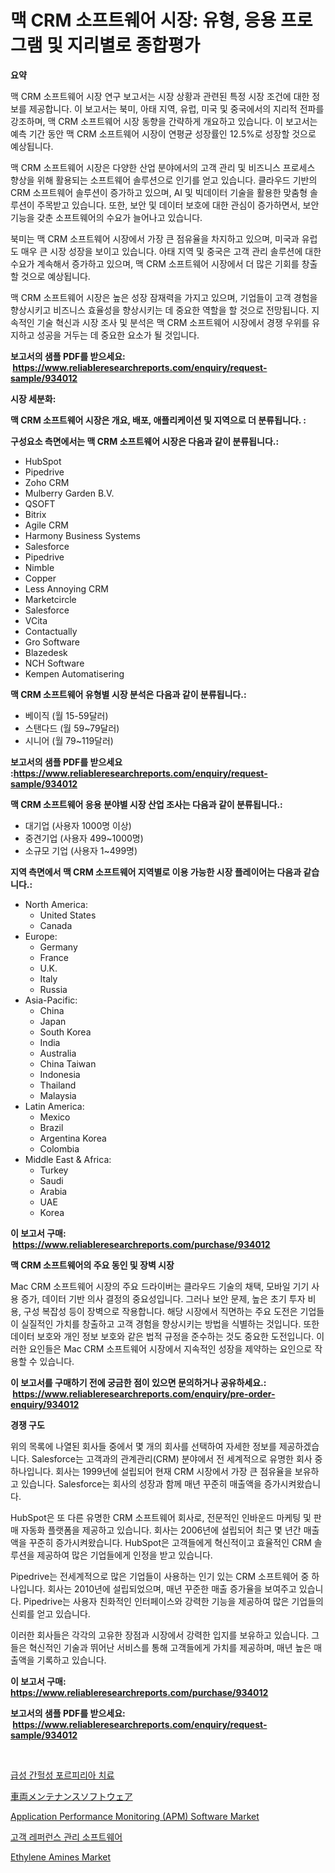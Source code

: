 <p><h1>맥 CRM 소프트웨어 시장: 유형, 응용 프로그램 및 지리별로 종합평가</h1></p><p><strong>요약</strong></p>
<p><p>맥 CRM 소프트웨어 시장 연구 보고서는 시장 상황과 관련된 특정 시장 조건에 대한 정보를 제공합니다. 이 보고서는 북미, 아태 지역, 유럽, 미국 및 중국에서의 지리적 전파를 강조하며, 맥 CRM 소프트웨어 시장 동향을 간략하게 개요하고 있습니다. 이 보고서는 예측 기간 동안 맥 CRM 소프트웨어 시장이 연평균 성장률인 12.5%로 성장할 것으로 예상됩니다.</p><p>맥 CRM 소프트웨어 시장은 다양한 산업 분야에서의 고객 관리 및 비즈니스 프로세스 향상을 위해 활용되는 소프트웨어 솔루션으로 인기를 얻고 있습니다. 클라우드 기반의 CRM 소프트웨어 솔루션이 증가하고 있으며, AI 및 빅데이터 기술을 활용한 맞춤형 솔루션이 주목받고 있습니다. 또한, 보안 및 데이터 보호에 대한 관심이 증가하면서, 보안 기능을 갖춘 소프트웨어의 수요가 늘어나고 있습니다.</p><p>북미는 맥 CRM 소프트웨어 시장에서 가장 큰 점유율을 차지하고 있으며, 미국과 유럽도 매우 큰 시장 성장을 보이고 있습니다. 아태 지역 및 중국은 고객 관리 솔루션에 대한 수요가 계속해서 증가하고 있으며, 맥 CRM 소프트웨어 시장에서 더 많은 기회를 창출할 것으로 예상됩니다.</p><p>맥 CRM 소프트웨어 시장은 높은 성장 잠재력을 가지고 있으며, 기업들이 고객 경험을 향상시키고 비즈니스 효율성을 향상시키는 데 중요한 역할을 할 것으로 전망됩니다. 지속적인 기술 혁신과 시장 조사 및 분석은 맥 CRM 소프트웨어 시장에서 경쟁 우위를 유지하고 성공을 거두는 데 중요한 요소가 될 것입니다.</p></p>
<p><strong>보고서의 샘플 PDF를 받으세요: &nbsp;<a href="https://www.reliableresearchreports.com/enquiry/request-sample/934012">https://www.reliableresearchreports.com/enquiry/request-sample/934012</a></strong></p>
<p><strong>시장 세분화:</strong></p>
<p><strong> 맥 CRM 소프트웨어 시장은 개요, 배포, 애플리케이션 및 지역으로 더 분류됩니다. :</strong></p>
<p><strong>구성요소 측면에서는 맥 CRM 소프트웨어 시장은 다음과 같이 분류됩니다.:</strong></p>
<p><ul><li>HubSpot</li><li>Pipedrive</li><li>Zoho CRM</li><li>Mulberry Garden B.V.</li><li>QSOFT</li><li>Bitrix</li><li>Agile CRM</li><li>Harmony Business Systems</li><li>Salesforce</li><li>Pipedrive</li><li>Nimble</li><li>Copper</li><li>Less Annoying CRM</li><li>Marketcircle</li><li>Salesforce</li><li>VCita</li><li>Contactually</li><li>Gro Software</li><li>Blazedesk</li><li>NCH Software</li><li>Kempen Automatisering</li></ul></p>
<p><strong> 맥 CRM 소프트웨어 유형별 시장 분석은 다음과 같이 분류됩니다.:</strong></p>
<p><ul><li>베이직 (월 15-59달러)</li><li>스탠다드 (월 59~79달러)</li><li>시니어 (월 79~119달러)</li></ul></p>
<p><strong>보고서의 샘플 PDF를 받으세요 :<a href="https://www.reliableresearchreports.com/enquiry/request-sample/934012">https://www.reliableresearchreports.com/enquiry/request-sample/934012</a></strong></p>
<p><strong> 맥 CRM 소프트웨어 응용 분야별 시장 산업 조사는 다음과 같이 분류됩니다.:</strong></p>
<p><ul><li>대기업 (사용자 1000명 이상)</li><li>중견기업 (사용자 499~1000명)</li><li>소규모 기업 (사용자 1~499명)</li></ul></p>
<p><strong>지역 측면에서 맥 CRM 소프트웨어 지역별로 이용 가능한 시장 플레이어는 다음과 같습니다.:</strong></p>
<p><ul>
    <li>
        North America:
        <ul>
            <li>United States</li>
            <li>Canada</li>
        </ul>
    </li>
    <li>
        Europe:
        <ul>
            <li>Germany</li>
            <li>France</li>
            <li>U.K.</li>
            <li>Italy</li>
            <li>Russia</li>
        </ul>
    </li>
    <li>
        Asia-Pacific:
        <ul>
            <li>China</li>
            <li>Japan</li>
            <li>South Korea</li>
            <li>India</li>
            <li>Australia</li>
            <li>China Taiwan</li>
            <li>Indonesia</li>
            <li>Thailand</li>
            <li>Malaysia</li>
        </ul>
    </li>
    <li>
        Latin America:
        <ul>
            <li>Mexico</li>
            <li>Brazil</li>
            <li>Argentina Korea</li>
            <li>Colombia</li>
        </ul>
    </li>
    <li>
        Middle East & Africa:
        <ul>
            <li>Turkey</li>
            <li>Saudi</li>
            <li>Arabia</li>
            <li>UAE</li>
            <li>Korea</li>
        </ul>
    </li>
    </ul></p>
<p><strong>이 보고서 구매: &nbsp;<a href="https://www.reliableresearchreports.com/purchase/934012">https://www.reliableresearchreports.com/purchase/934012</a></strong></p>
<p><strong>맥 CRM 소프트웨어의 주요 동인 및 장벽 시장</strong></p>
<p><p>Mac CRM 소프트웨어 시장의 주요 드라이버는 클라우드 기술의 채택, 모바일 기기 사용 증가, 데이터 기반 의사 결정의 중요성입니다. 그러나 보안 문제, 높은 초기 투자 비용, 구성 복잡성 등이 장벽으로 작용합니다. 해당 시장에서 직면하는 주요 도전은 기업들이 실질적인 가치를 창출하고 고객 경험을 향상시키는 방법을 식별하는 것입니다. 또한 데이터 보호와 개인 정보 보호와 같은 법적 규정을 준수하는 것도 중요한 도전입니다. 이러한 요인들은 Mac CRM 소프트웨어 시장에서 지속적인 성장을 제약하는 요인으로 작용할 수 있습니다.</p></p>
<p><strong>이 보고서를 구매하기 전에 궁금한 점이 있으면 문의하거나 공유하세요.: &nbsp;<a href="https://www.reliableresearchreports.com/enquiry/pre-order-enquiry/934012">https://www.reliableresearchreports.com/enquiry/pre-order-enquiry/934012</a></strong></p>
<p><strong>경쟁 구도</strong></p>
<p><p>위의 목록에 나열된 회사들 중에서 몇 개의 회사를 선택하여 자세한 정보를 제공하겠습니다. Salesforce는 고객과의 관계관리(CRM) 분야에서 전 세계적으로 유명한 회사 중 하나입니다. 회사는 1999년에 설립되어 현재 CRM 시장에서 가장 큰 점유율을 보유하고 있습니다. Salesforce는 회사의 성장과 함께 매년 꾸준히 매출액을 증가시켜왔습니다.</p><p>HubSpot은 또 다른 유명한 CRM 소프트웨어 회사로, 전문적인 인바운드 마케팅 및 판매 자동화 플랫폼을 제공하고 있습니다. 회사는 2006년에 설립되어 최근 몇 년간 매출액을 꾸준히 증가시켜왔습니다. HubSpot은 고객들에게 혁신적이고 효율적인 CRM 솔루션을 제공하여 많은 기업들에게 인정을 받고 있습니다.</p><p>Pipedrive는 전세계적으로 많은 기업들이 사용하는 인기 있는 CRM 소프트웨어 중 하나입니다. 회사는 2010년에 설립되었으며, 매년 꾸준한 매출 증가율을 보여주고 있습니다. Pipedrive는 사용자 친화적인 인터페이스와 강력한 기능을 제공하여 많은 기업들의 신뢰를 얻고 있습니다.</p><p>이러한 회사들은 각각의 고유한 장점과 시장에서 강력한 입지를 보유하고 있습니다. 그들은 혁신적인 기술과 뛰어난 서비스를 통해 고객들에게 가치를 제공하며, 매년 높은 매출액을 기록하고 있습니다.</p></p>
<p><strong>이 보고서 구매: &nbsp; <a href="https://www.reliableresearchreports.com/purchase/934012">https://www.reliableresearchreports.com/purchase/934012</a></strong></p>
<p><strong>보고서의 샘플 PDF를 받으세요: &nbsp;<a href="https://www.reliableresearchreports.com/enquiry/request-sample/934012">https://www.reliableresearchreports.com/enquiry/request-sample/934012</a></strong><strong></strong></p>
<p>&nbsp;</p>
<p><p><a href="https://medium.com/@ar-medical/%EA%B8%89%EC%84%B1-%EA%B0%84%EB%B0%9C%ED%86%B1%EC%83%89%EC%86%8D%EC%A6%9D-%EC%B9%98%EB%A3%8C-%EC%8B%9C%EC%9E%A5-%EA%B7%9C%EB%AA%A8-%EC%8B%9C%EC%9E%A5-%EC%A0%84%EB%A7%9D%EA%B3%BC-%EC%8B%9C%EC%9E%A5-%EC%98%88%EC%B8%A1-2024%EB%85%84%EB%B6%80%ED%84%B0-2031%EB%85%84-199860991142">급성 간헐성 포르피리아 치료</a></p><p><a href="https://github.com/bevdtkn4419963/Market-Research-Report-List-1/blob/main/2472948184236.md">車両メンテナンスソフトウェア</a></p><p><a href="https://issuu.com/reportprime-2/docs/application-performance-monitoring-apm-software-ma">Application Performance Monitoring (APM) Software Market</a></p><p><a href="https://github.com/jntpkh496620/Market-Research-Report-List-1/blob/main/8744198184260.md">고객 레퍼런스 관리 소프트웨어</a></p><p><a href="https://view.publitas.com/reportprime-1/ethylene-amines-market-with-the-goal-of-estimating-the-market-size-and-future-growth-potential-of-various-market-segments-based-on-component-applications-end-user-and-region/">Ethylene Amines Market</a></p></p>